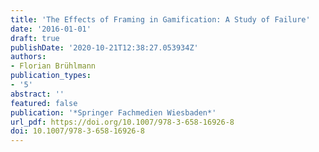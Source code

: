 ```yaml
---
title: 'The Effects of Framing in Gamification: A Study of Failure'
date: '2016-01-01'
draft: true
publishDate: '2020-10-21T12:38:27.053934Z'
authors:
- Florian Brühlmann
publication_types:
- '5'
abstract: ''
featured: false
publication: '*Springer Fachmedien Wiesbaden*'
url_pdf: https://doi.org/10.1007/978-3-658-16926-8
doi: 10.1007/978-3-658-16926-8
---
```


